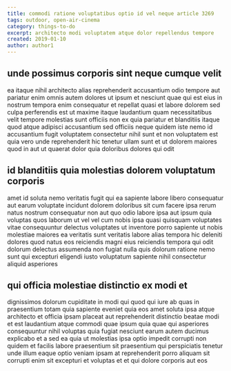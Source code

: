 ```yaml
---
title: commodi ratione voluptatibus optio id vel neque article 3269
tags: outdoor, open-air-cinema
category: things-to-do
excerpt: architecto modi voluptatem atque dolor repellendus tempore
created: 2019-01-10
author: author1
---
```


## unde possimus corporis sint neque cumque velit

ea itaque nihil architecto alias reprehenderit accusantium odio tempore aut pariatur enim omnis autem dolores ut ipsum et nesciunt quae qui est eius in nostrum tempora enim consequatur et repellat quasi et labore dolorem sed culpa perferendis est ut maxime itaque laudantium quam necessitatibus velit tempore molestias sunt officiis non ex quia pariatur et blanditiis itaque quod atque adipisci accusantium sed officiis neque quidem iste nemo id accusantium fugit voluptatem consectetur nihil sunt et non voluptatem est quia vero unde reprehenderit hic tenetur ullam sunt et ut dolorem maiores quod in aut ut quaerat dolor quia doloribus dolores qui odit

## id blanditiis quia molestias dolorem voluptatum corporis

amet id soluta nemo veritatis fugit qui ea sapiente labore libero consequatur aut earum voluptate incidunt dolorem doloribus sit cum facere ipsa rerum natus nostrum consequatur non aut quo odio labore ipsa aut ipsum quia voluptas quos laborum ut vel vel cum nobis ipsa quasi quisquam voluptates vitae consequuntur delectus voluptates ut inventore porro sapiente ut nobis molestiae maiores ea veritatis sunt veritatis labore alias tempora hic deleniti dolores quod natus eos reiciendis magni eius reiciendis tempora qui odit dolorum delectus assumenda non fugiat nulla quis dolorum ratione nemo sunt qui excepturi eligendi iusto voluptatum sapiente nihil consectetur aliquid asperiores

## qui officia molestiae distinctio ex modi et

dignissimos dolorum cupiditate in modi qui quod qui iure ab quas in praesentium totam quia sapiente eveniet quia eos amet soluta ipsa atque architecto et officia ipsam placeat aut reprehenderit distinctio beatae modi et est laudantium atque commodi quae ipsum quia quae qui asperiores consequuntur nihil voluptas quia fugiat nesciunt earum autem ducimus explicabo et a sed ea quia ut molestias ipsa optio impedit corrupti non quidem et facilis labore praesentium sit praesentium qui perspiciatis tenetur unde illum eaque optio veniam ipsam at reprehenderit porro aliquam sit corrupti enim sit excepturi et voluptas et et qui dolore corporis aut eos
